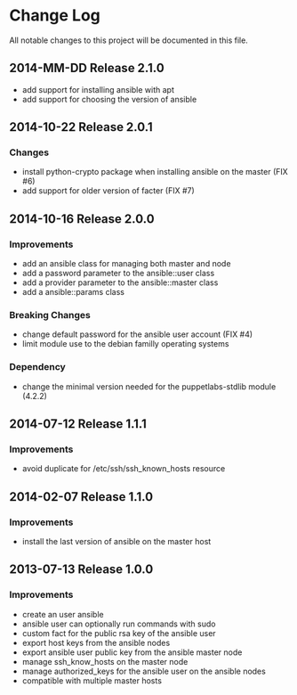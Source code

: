 # Change Log
All notable changes to this project will be documented in this file.

## 2014-MM-DD Release 2.1.0
- add support for installing ansible with apt
- add support for choosing the version of ansible

## 2014-10-22 Release 2.0.1
### Changes
- install python-crypto package when installing ansible on the master (FIX #6)
- add support for older version of facter (FIX #7)

## 2014-10-16 Release 2.0.0
### Improvements
- add an ansible class for managing both master and node
- add a password parameter to the ansible::user class
- add a provider parameter to the ansible::master class
- add a ansible::params class

### Breaking Changes
- change default password for the ansible user account (FIX #4)
- limit module use to the debian familly operating systems

### Dependency

- change the minimal version needed for the puppetlabs-stdlib module (4.2.2)

## 2014-07-12 Release 1.1.1
### Improvements
- avoid duplicate for /etc/ssh/ssh_known_hosts resource

## 2014-02-07 Release 1.1.0
### Improvements
- install the last version of ansible on the master host

## 2013-07-13 Release 1.0.0
### Improvements
- create an user ansible
- ansible user can optionally run commands with sudo
- custom fact for the public rsa key of the ansible user
- export host keys from the ansible nodes
- export ansible user public key from the ansible master node
- manage ssh_know_hosts on the master node
- manage authorized_keys for the ansible user on the ansible nodes
- compatible with multiple master hosts
